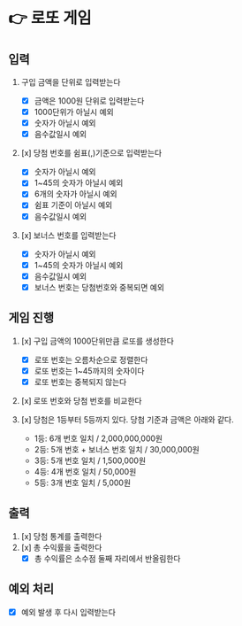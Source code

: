 # 👉 로또 게임

## 입력

1. 구입 금액을 단위로 입력받는다

   - [x] 금액은 1000원 단위로 입력받는다
   - [x] 1000단위가 아닐시 예외
   - [x] 숫자가 아닐시 예외
   - [x] 음수값일시 예외

2. [x] 당첨 번호를 쉼표(,)기준으로 입력받는다

   - [x] 숫자가 아닐시 예외
   - [x] 1~45의 숫자가 아닐시 예외
   - [x] 6개의 숫자가 아닐시 예외
   - [x] 쉼표 기준이 아닐시 예외
   - [x] 음수값일시 예외

3. [x] 보너스 번호를 입력받는다

   - [x] 숫자가 아닐시 예외
   - [x] 1~45의 숫자가 아닐시 예외
   - [x] 음수값일시 예외
   - [x] 보너스 번호는 당첨번호와 중복되면 예외

## 게임 진행

1. [x] 구입 금액의 1000단위만큼 로또를 생성한다

   - [x] 로또 번호는 오름차순으로 정렬한다
   - [x] 로또 번호는 1~45까지의 숫자이다
   - [x] 로또 번호는 중복되지 않는다

2. [x] 로또 번호와 당첨 번호를 비교한다

3. [x] 당첨은 1등부터 5등까지 있다. 당첨 기준과 금액은 아래와 같다.

   - 1등: 6개 번호 일치 / 2,000,000,000원
   - 2등: 5개 번호 + 보너스 번호 일치 / 30,000,000원
   - 3등: 5개 번호 일치 / 1,500,000원
   - 4등: 4개 번호 일치 / 50,000원
   - 5등: 3개 번호 일치 / 5,000원

## 출력

1. [x] 당첨 통계를 출력한다
2. [x] 총 수익률을 출력한다
   - [x] 총 수익률은 소수점 둘째 자리에서 반올림한다

## 예외 처리

- [x] 예외 발생 후 다시 입력받는다
